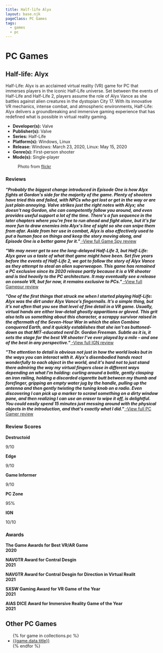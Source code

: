 ```yaml
---
title: Half-life Alyx
layout: base.njk
pageClass: PC Games
tags:
  - games
  - pc
---
```


<div class="games-header">
  <h1>PC Games</h1>
</div>
    <section class="grid-m">
        <article class="card-m">
            <div class="card__content-m">
                <h2 class="card__text-m">Half-life: Alyx</h2>
              <p class="card__text-m">
                Half-Life: Alyx is an acclaimed virtual reality (VR) game for PC that immerses players in the iconic Half-Life universe. Set between the events of Half-Life and Half-Life 2, players assume the role of Alyx Vance as she battles against alien creatures in the dystopian City 17. With its innovative VR mechanics, intense combat, and atmospheric environments, Half-Life: Alyx delivers a groundbreaking and immersive gaming experience that has redefined what is possible in virtual reality gaming.
              </p>
              <ul>
                <li><strong>Developer(s):</strong> Valve</li>
                <li><strong>Publisher(s):</strong> Valve</li>
                <li><strong>Series:</strong> Half-Life</li>
                <li><strong>Platform(s):</strong> Windows, Linux</li>
                <li><strong>Release:</strong> Windows: March 23, 2020, Linux: May 15, 2020</li>
                <li><strong>Genre(s):</strong> First-person shooter</li>
                <li><strong>Mode(s):</strong> Single-player</li>
              </ul>
            </div>
          </article>
          <article class="card-m">
          <figure class="img-container">
            <div class="card__img-m"><img src="/images/game-main-1.png" alt=""></div>
            <figcaption class="img-caption">
               Photo from <a href="https://www.flickr.com/photos/duncan/1805000907">flickr</a>
             </figcaption>
             </figure>
          </article>
     </section>
    <div class="game_reviews">
      <h3><strong>Reviews</strong></h3>      <p>
        <strong><i>"Probably the biggest change introduced in Episode One is how Alyx fights at Gordon's side for the majority of the game. Plenty of shooters have tried this and failed, with NPCs who get lost or get in the way or are just plain annoying. Valve strikes just the right notes with Alyx; she doesn't nag Gordon, she can competently follow you around, and even provides useful support a lot of the time. There's a fun sequence in the later chapters where you're free to run ahead and fight alone, but it's far more fun to draw enemies into Alyx's line of sight so she can snipe them from afar. Aside from her use in combat, Alyx is also effectively used to put a human face on things and keep the story moving along, and Episode One is a better game for it."<a href="http://pc.gamespy.com/pc/half-life-2-aftermath/710990p2.html" target="_blank" rel="noopener noreferrer"></i></strong> -View full Game Spy review</a>
      </p>
      <p>   
        <strong><i>"We may never get to see the long-delayed Half-Life 3, but Half-Life: Alyx gave us a taste of what that game might have been. Set five years before the events of Half-Life 2, we got to follow the story of Alyx Vance as they attempt to steal an alien superweapon. This game has remained a PC exclusive since its 2020 release partly because it is a VR shooter and is tied heavily to the PC architecture. It may eventually see a release on console VR, but for now, it remains exclusive to PCs."<a href="https://www.gamepur.com/guides/the-ten-best-pc-exclusive-games-of-all-time" target="_blank" rel="noopener noreferrer"></i></strong> -View full Gamepur review</a>
      </p>
      <p>
        <strong><i>"One of the first things that struck me when I started playing Half-Life: Alyx was the dirt under Alyx Vance’s fingernails. It’s a simple thing, but it’s not often that you see that level of fine detail in a VR game. Usually, virtual hands are either low-detail ghostly apparitions or gloved. This grit also tells us something about this character, a scrappy survivor raised in the aftermath of the Seven-Hour War in which the alien Combine conquered Earth, and it quickly establishes that she isn’t as buttoned-down as that MIT-educated nerd Dr. Gordon Freeman. Subtle as it is, it sets the stage for the best VR shooter I’ve ever played by a mile – and one of the best in any perspective."<a href="https://www.ign.com/articles/half-life-alyx-review" target="_blank" rel="noopener noreferrer"></i></strong> -View full IGN review</a>
      </p>
      <p>
        <strong><i>"The attention to detail is obvious not just in how the world looks but in the ways you can interact with it. Alyx's disembodied hands react wonderfully to each object in the world, and it's hard not to just stand there admiring the way my virtual fingers close in different ways depending on what I'm holding: curling around a bottle, gently clasping an iron railing, holding a discarded cigarette butt between my  thumb and forefinger, gripping an empty water jug by the handle, pulling up the antenna and then gently twisting the tuning knob on a radio. Even discovering I can pick up a marker to scrawl something on a dirty window pane, and then realizing I can use an eraser to wipe it off, is delightful. You could easily spend 15 minutes just messing around with the physical objects in the introduction, and that's exactly what I did."<a href="https://www.pcgamer.com/half-life-alyx-review/" target="_blank" rel="noopener noreferrer"></i></strong> -View full PC Gamer review</a>
      </p>
    </div>
    <h3><strong>Review Scores</strong></h3>    <div class="game_numeric_reviews">
      <div class="game_numeric_review">
        <strong>Destructoid</strong>
        <p>9/10</p>
      </div>
      <div class="game_numeric_review">
        <strong>Edge</strong>
        <p>9/10</p>
      </div>
      <div class="game_numeric_review">
        <strong>Game Informer</strong>
        <p>9/10</p>
      </div>
      <div class="game_numeric_review">
        <strong>PC Zone</strong>
        <p>95%</p>
      </div>
      <div class="game_numeric_review">
        <strong>IGN</strong>
        <p>10/10</p>
      </div>
    </div>
    <h3><strong>Awards</strong></h3>    <div class="game_awards">
      <div class="game_award">
        <p><strong>The Game Awards for Best VR/AR Game<br>2020</strong></p>
      </div>
      <div class="game_award">
        <p><strong>NAVGTR Award for Contral Desgin<br>2021</strong></p>
      </div>
      <div class="game_award">
        <p><strong>NAVGTR Award for Contral Desgin for Direction in Virtual Realit<br>2021</strong></p>
      </div>
      <div class="game_award">
        <p><strong>SXSW Gaming Award for VR Game of the Year<br>2021</strong></p>
      </div>
      <div class="game_award">
        <p><strong>AIAS DICE Award for Immersive Reality Game of the Year<br>2021</strong></p>
      </div>
    </div>
    <section class="Collections">
  <h1>Other PC Games</h1>
  <ul>
    {% for game in collections.pc %}      
      <li><a href="{{game.url}}">{{game.data.title}}</a></li>
    {% endfor %}
  </ul>
  </section>

     